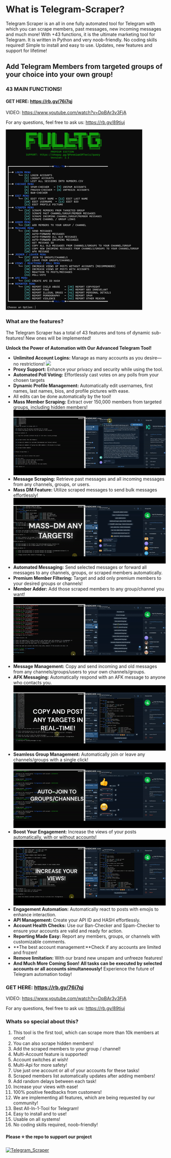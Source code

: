 # What is Telegram-Scraper?
Telegram Scraper is an all in one fully automated tool for Telegram with which you can scrape members, past messages, new incoming messages and much more! With +43 functions, it is the ultimate marketing tool for Telegram. It is written in Python and very noob-friendly. No coding skills required! Simple to install and easy to use. Updates, new features and support for lifetime!
## Add Telegram Members from targeted groups of your choice into your own group!
### 43 MAIN FUNCTIONS!

#### GET HERE: https://rb.gy/76i7qj

VIDEO: https://www.youtube.com/watch?v=DpBAr3v3FjA

For any questions, feel free to ask us: https://rb.gy/89tiuj

<img src='menu.png' width='430'>

### What are the features?
The Telegram Scraper has a total of 43 features and tons of dynamic sub-features! New ones will be implemented!

 **Unlock the Power of Automation with Our Advanced Telegram Tool!**
- **Unlimited Account Logins:** Manage as many accounts as you desire—no restrictions!
![](https://github.com/ScrapeEmAll/Telegram-Scraper/blob/main/login.gif)
- **Proxy Support:** Enhance your privacy and security while using the tool.
- **Automated Poll Voting:** Effortlessly cast votes on any polls from your chosen targets
- **Dynamic Profile Management:** Automatically edit usernames, first names, last names, bios, and profile pictures with ease.
- All edits can be done automatically by the tool!
- **Mass Member Scraping:** Extract over 150,000 members from targeted groups, including hidden members!
![](https://github.com/ScrapeEmAll/Telegram-Scraper/blob/main/scrape_members.gif)
- **Message Scraping:** Retrieve past messages and all incoming messages from any channels, groups, or users.
- **Mass DM Feature:** Utilize scraped messages to send bulk messages effortlessly!
![](https://github.com/ScrapeEmAll/Telegram-Scraper/blob/main/mass-dm.gif)
- **Automated Messaging:** Send selected messages or forward all messages to any channels, groups, or scraped members automatically.
- **Premium Member Filtering:** Target and add only premium members to your desired groups or channels!
- **Member Adder:** Add those scraped members to any group/channel you want!
![](https://github.com/ScrapeEmAll/Telegram-Scraper/blob/main/adding.gif)
- **Message Management:** Copy and send incoming and old messages from any channels/groups/users to your own channels/groups.
- **AFK Messaging:** Automatically respond with an AFK message to anyone who contacts you.
![](https://github.com/ScrapeEmAll/Telegram-Scraper/blob/main/copy_channel.gif)
- **Seamless Group Management:** Automatically join or leave any channels/groups with a single click!
![](https://github.com/ScrapeEmAll/Telegram-Scraper/blob/main/Joiner.gif)
- **Boost Your Engagement:** Increase the views of your posts automatically, with or without accounts!
![](https://github.com/ScrapeEmAll/Telegram-Scraper/blob/main/views.gif)
- **Engagement Automation:** Automatically react to posts with emojis to enhance interaction.
- **API Management:** Create your API ID and HASH effortlessly.
- **Account Health Checks:** Use our Ban-Checker and Spam-Checker to ensure your accounts are valid and ready for action.
- **Reporting Made Easy:** Report any members, groups, or channels with customizable comments.
- **The best account management:**Check if any accounts are limited and frozen!
- **Remove limitation:** With our brand new unspam and unfreeze features!
- **And Much More Coming Soon!**
**All tasks can be executed by selected accounts or all accounts simultaneously!**
Experience the future of Telegram automation today!

### GET HERE: https://rb.gy/76i7qj

VIDEO: https://www.youtube.com/watch?v=DpBAr3v3FjA

For any questions, feel free to ask us: https://rb.gy/89tiuj

### Whats so special about this?
1. This tool is the first tool, which can scrape more than 10k members at once!
2. You can also scrape hidden members!
3. Add the scraped members to your group / channel!
4. Multi-Account feature is supported!
5. Account switches at wish!
6. Multi-Api for more safety!
7. Use just one account or all of your accounts for these tasks!
8. Scraped members list automatically updates after adding members!
9. Add random delays between each task!
10. Increase your views with ease!
11. 100% positive feedbacks from customers!
12. We are implementing all features, which are being requested by our community!
13. Best All-In-1-Tool for Telegram!
14. Easy to install and to use!
15. Usable on all systems!
16. No coding skills required, noob-friendly!

#### Please ⭐ the repo to support our project
<a href="https://github.com/Telegram-Scraper_Em-All"><img alt="Telegram_Scraper" src="https://count.getloli.com/get/@Telegram-Scraper_Em-All?theme=3d-num" /></a>
